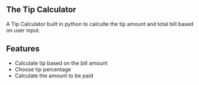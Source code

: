 ## The Tip Calculator
A Tip Calculator built in python to calculte the tip amount and total bill based on user input.

## Features
- Calculate tip based on the bill amount
- Choose tip percentage
- Calculate the amount to be paid

